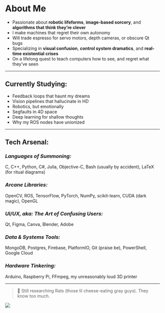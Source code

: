 # About Me

- Passionate about **robotic lifeforms**, **image-based sorcery**, and **algorithms that think they’re clever**  
- I make machines that regret their own autonomy  
- Will trade espresso for servo motors, depth cameras, or obscure Qt bugs  
- Specializing in **visual confusion**, **control system dramatics**, and **real-time existential crises**  
- On a lifelong quest to teach computers how to see, and regret what they’ve seen  

---

## Currently Studying:
- Feedback loops that haunt my dreams  
- Vision pipelines that hallucinate in HD  
- Robotics, but emotionally  
- Segfaults in 4D space  
- Deep learning for shallow thoughts  
- Why my ROS nodes have unionized  

---

## Tech Arsenal:
### *Languages of Summoning:*  
C, C++, Python, C#, Julia, Objective-C, Bash (usually by accident), LaTeX (for ritual diagrams)  
### *Arcane Libraries:*  
OpenCV, ROS, TensorFlow, PyTorch, NumPy, scikit-learn, CUDA (dark magic), OpenGL  
### *UI/UX, aka: The Art of Confusing Users:*  
Qt, Figma, Canva, Blender, Adobe  
### *Data & Systems Tools:*  
MongoDB, Postgres, Firebase, PlatformIO, Git (praise be), PowerShell, Google Cloud  
### *Hardware Tinkering:*  
Arduino, Raspberry Pi, FFmpeg, my unreasonably loud 3D printer  

---

> 🐀 Still researching Rats (those lil cheese-eating gray guys). They know too much.

[![](https://visitcount.itsvg.in/api?id=FlyBozon&icon=0&color=0)](https://visitcount.itsvg.in)

<!-- Copilot refuses to explain this README. That's probably for the best. -->
